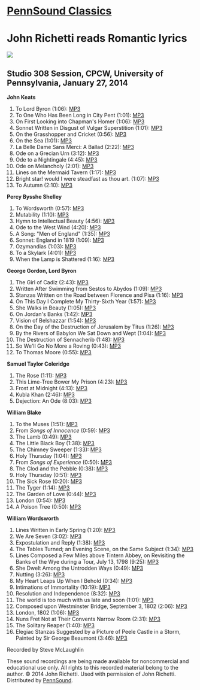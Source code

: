 [PennSound Classics](http://writing.upenn.edu/pennsound/x/classics.php)
=======================================================================

John Richetti reads Romantic lyrics
===================================

![](http://media.sas.upenn.edu/pennsound/authors/Richetti/John%20Richetti%20at%2075.jpg)

Studio 308 Session, CPCW, University of Pennsylvania, January 27, 2014
----------------------------------------------------------------------

**John Keats**  

1.  To Lord Byron (1:06): [MP3](http://media.sas.upenn.edu/pennsound/authors/Richetti/Romantic-Lyrics_1-27-2014/Richetti-John_John-Keats_01_To-Lord-Byron_UPenn_1-27-14.mp3)
2.  To One Who Has Been Long in City Pent (1:01): [MP3](http://media.sas.upenn.edu/pennsound/authors/Richetti/Romantic-Lyrics_1-27-2014/Richetti-John_John-Keats_02_To-One-Who-Has-Been-Long-in-City-Pent_UPenn_1-27-14.mp3)
3.  On First Looking into Chapman's Homer (1:06): [MP3](http://media.sas.upenn.edu/pennsound/authors/Richetti/Romantic-Lyrics_1-27-2014/Richetti-John_John-Keats_03_On-First-Looking-into-Chapmans-Homer_UPenn_1-27-14.mp3)
4.  Sonnet Written in Disgust of Vulgar Superstition (1:01): [MP3](http://media.sas.upenn.edu/pennsound/authors/Richetti/Romantic-Lyrics_1-27-2014/Richetti-John_John-Keats_04_Sonnet-Written-in-Disgust-of-Vulgar-Superstition_UPenn_1-27-14.mp3)
5.  On the Grasshopper and Cricket (0:56): [MP3](http://media.sas.upenn.edu/pennsound/authors/Richetti/Romantic-Lyrics_1-27-2014/Richetti-John_John-Keats_05_On-the-Grasshopper-and-Cricket_UPenn_1-27-14.mp3)
6.  On the Sea (1:01): [MP3](http://media.sas.upenn.edu/pennsound/authors/Richetti/Romantic-Lyrics_1-27-2014/Richetti-John_John-Keats_06_On-the-Sea_UPenn_1-27-14.mp3)
7.  La Belle Dame Sans Merci: A Ballad (2:22): [MP3](http://media.sas.upenn.edu/pennsound/authors/Richetti/Romantic-Lyrics_1-27-2014/Richetti-John_John-Keats_07_La-Belle-Dame-Sans-Merci-A-Ballad_UPenn_1-27-14.mp3)
8.  Ode on a Grecian Urn (3:12): [MP3](http://media.sas.upenn.edu/pennsound/authors/Richetti/Romantic-Lyrics_1-27-2014/Richetti-John_John-Keats_08_Ode-on-a-Grecian-Urn_UPenn_1-27-14.mp3)
9.  Ode to a Nightingale (4:45): [MP3](http://media.sas.upenn.edu/pennsound/authors/Richetti/Romantic-Lyrics_1-27-2014/Richetti-John_John-Keats_09_Ode-to-a-Nightingale_UPenn_1-27-14.mp3)
10. Ode on Melancholy (2:01): [MP3](http://media.sas.upenn.edu/pennsound/authors/Richetti/Romantic-Lyrics_1-27-2014/Richetti-John_John-Keats_10_Ode-on-Melancholy_UPenn_1-27-14.mp3)
11. Lines on the Mermaid Tavern (1:17): [MP3](http://media.sas.upenn.edu/pennsound/authors/Richetti/Romantic-Lyrics_1-27-2014/Richetti-John_John-Keats_11_Lines-on-the-Mermaid-Tavern_UPenn_1-27-14.mp3)
12. Bright star! would I were steadfast as thou art. (1:07): [MP3](http://media.sas.upenn.edu/pennsound/authors/Richetti/Romantic-Lyrics_1-27-2014/Richetti-John_John-Keats_12_Bright-star!-would-I-were-steadfast-as-thou-art_UPenn_1-27-14.mp3)
13. To Autumn (2:10): [MP3](http://media.sas.upenn.edu/pennsound/authors/Richetti/Romantic-Lyrics_1-27-2014/Richetti-John_John-Keats_13_To-Autumn_UPenn_1-27-14.mp3)

**Percy Bysshe Shelley**  

1.  To Wordsworth (0:57): [MP3](http://media.sas.upenn.edu/pennsound/authors/Richetti/Romantic-Lyrics_1-27-2014/Richetti-John_Percy-Bysshe-Shelley_01_To-Wordsworth_UPenn_1-27-14.mp3)
2.  Mutability (1:10): [MP3](http://media.sas.upenn.edu/pennsound/authors/Richetti/Romantic-Lyrics_1-27-2014/Richetti-John_Percy-Bysshe-Shelley_02_Mutability_UPenn_1-27-14.mp3)
3.  Hymn to Intellectual Beauty (4:56): [MP3](http://media.sas.upenn.edu/pennsound/authors/Richetti/Romantic-Lyrics_1-27-2014/Richetti-John_Percy-Bysshe-Shelley_03_Hymn-to-Intellectual-Beauty_UPenn_1-27-14.mp3)
4.  Ode to the West Wind (4:20): [MP3](http://media.sas.upenn.edu/pennsound/authors/Richetti/Romantic-Lyrics_1-27-2014/Richetti-John_Percy-Bysshe-Shelley_04_Ode-to-the-West-Wind_UPenn_1-27-14.mp3)
5.  A Song: "Men of England" (1:35): [MP3](http://media.sas.upenn.edu/pennsound/authors/Richetti/Romantic-Lyrics_1-27-2014/Richetti-John_Percy-Bysshe-Shelley_05_A-Song-Men-of-England_UPenn_1-27-14.mp3)
6.  Sonnet: England in 1819 (1:09): [MP3](http://media.sas.upenn.edu/pennsound/authors/Richetti/Romantic-Lyrics_1-27-2014/Richetti-John_Percy-Bysshe-Shelley_06_Sonnet-England-in-1819_UPenn_1-27-14.mp3)
7.  Ozymandias (1:03): [MP3](http://media.sas.upenn.edu/pennsound/authors/Richetti/Romantic-Lyrics_1-27-2014/Richetti-John_Percy-Bysshe-Shelley_07_Ozymandias_UPenn_1-27-14.mp3)
8.  To a Skylark (4:01): [MP3](http://media.sas.upenn.edu/pennsound/authors/Richetti/Romantic-Lyrics_1-27-2014/Richetti-John_Percy-Bysshe-Shelley_08_To-a-Skylark_UPenn_1-27-14.mp3)
9.  When the Lamp is Shattered (1:16): [MP3](http://media.sas.upenn.edu/pennsound/authors/Richetti/Romantic-Lyrics_1-27-2014/Richetti-John_Percy-Bysshe-Shelley_09_When-the-Lamp-is-Shattered_UPenn_1-27-14.mp3)

**George Gordon, Lord Byron**  

1.  The Girl of Cadiz (2:43): [MP3](http://media.sas.upenn.edu/pennsound/authors/Richetti/Romantic-Lyrics_1-27-2014/Richetti-John_Lord-Byron_01_The-Girl-of-Cadiz_UPenn_1-27-14.mp3)
2.  Written After Swimming from Sestos to Abydos (1:09): [MP3](http://media.sas.upenn.edu/pennsound/authors/Richetti/Romantic-Lyrics_1-27-2014/Richetti-John_Lord-Byron_02_Written-After-Swimming-from-Sestos-to-Abydos_UPenn_1-27-14.mp3)
3.  Stanzas Written on the Road between Florence and Pisa (1:16): [MP3](http://media.sas.upenn.edu/pennsound/authors/Richetti/Romantic-Lyrics_1-27-2014/Richetti-John_Lord-Byron_03_Stanzas-Written-on-the-Road-between-Florence-and-Pisa_UPenn_1-27-14.mp3)
4.  On This Day I Complete My Thirty-Sixth Year (1:57): [MP3](http://media.sas.upenn.edu/pennsound/authors/Richetti/Romantic-Lyrics_1-27-2014/Richetti-John_Lord-Byron_04_On-This-Day-I-Complete-My-Thirty-Sixth-Year_UPenn_1-27-14.mp3)
5.  She Walks in Beauty (1:05): [MP3](http://media.sas.upenn.edu/pennsound/authors/Richetti/Romantic-Lyrics_1-27-2014/Richetti-John_Lord-Byron_05_She-Walks-in-Beauty_UPenn_1-27-14.mp3)
6.  On Jordan's Banks (1:42): [MP3](http://media.sas.upenn.edu/pennsound/authors/Richetti/Romantic-Lyrics_1-27-2014/Richetti-John_Lord-Byron_06_On-Jordans-Banks_UPenn_1-27-14.mp3)
7.  Vision of Belshazzar (1:54): [MP3](http://media.sas.upenn.edu/pennsound/authors/Richetti/Romantic-Lyrics_1-27-2014/Richetti-John_Lord-Byron_07_Vision-of-Belshazzar_UPenn_1-27-14.mp3)
8.  On the Day of the Destruction of Jerusalem by Titus (1:26): [MP3](http://media.sas.upenn.edu/pennsound/authors/Richetti/Romantic-Lyrics_1-27-2014/Richetti-John_Lord-Byron_08_On-the-Day-of-the-Destruction-of-Jerusalem-by-Titus_UPenn_1-27-14.mp3)
9.  By the Rivers of Babylon We Sat Down and Wept (1:04): [MP3](http://media.sas.upenn.edu/pennsound/authors/Richetti/Romantic-Lyrics_1-27-2014/Richetti-John_Lord-Byron_09_By-the-Rivers-of-Babylon-We-Sat-Down-and-Wept_UPenn_1-27-14.mp3)
10. The Destruction of Sennacherib (1:48): [MP3](http://media.sas.upenn.edu/pennsound/authors/Richetti/Romantic-Lyrics_1-27-2014/Richetti-John_Lord-Byron_10_The-Destruction-of-Sennacherib_UPenn_1-27-14.mp3)
11. So We'll Go No More a Roving (0:43): [MP3](http://media.sas.upenn.edu/pennsound/authors/Richetti/Romantic-Lyrics_1-27-2014/Richetti-John_Lord-Byron_11_So-Well-Go-No-More-a-Roving_UPenn_1-27-14.mp3)
12. To Thomas Moore (0:55): [MP3](http://media.sas.upenn.edu/pennsound/authors/Richetti/Romantic-Lyrics_1-27-2014/Richetti-John_Lord-Byron_12_To-Thomas-Moore_UPenn_1-27-14.mp3)

**Samuel Taylor Coleridge**  

1.  The Rose (1:11): [MP3](http://media.sas.upenn.edu/pennsound/authors/Richetti/Romantic-Lyrics_1-27-2014/Richetti-John_Samuel-Taylor-Coleridge_01_The-Rose_UPenn_1-27-14.mp3)
2.  This Lime-Tree Bower My Prison (4:23): [MP3](http://media.sas.upenn.edu/pennsound/authors/Richetti/Romantic-Lyrics_1-27-2014/Richetti-John_Samuel-Taylor-Coleridge_02_This-Lime-tree-Bower-My-Prison_UPenn_1-27-14.mp3)
3.  Frost at Midnight (4:13): [MP3](http://media.sas.upenn.edu/pennsound/authors/Richetti/Romantic-Lyrics_1-27-2014/Richetti-John_Samuel-Taylor-Coleridge_03_Frost-at-Midnight_UPenn_1-27-14.mp3)
4.  Kubla Khan (2:46): [MP3](http://media.sas.upenn.edu/pennsound/authors/Richetti/Romantic-Lyrics_1-27-2014/Richetti-John_Samuel-Taylor-Coleridge_04_Kubla-Khan_UPenn_1-27-14.mp3)
5.  Dejection: An Ode (8:03): [MP3](http://media.sas.upenn.edu/pennsound/authors/Richetti/Romantic-Lyrics_1-27-2014/Richetti-John_Samuel-Taylor-Coleridge_05_Dejection-An-Ode_UPenn_1-27-14.mp3)

**William Blake**  

1.  To the Muses (1:51): [MP3](http://media.sas.upenn.edu/pennsound/authors/Richetti/Romantic-Lyrics_1-27-2014/Richetti-John_William-Blake_01_To-the-Muses_UPenn_1-27-14.mp3)
2.  From *Songs of Innocence* (0:59): [MP3](http://media.sas.upenn.edu/pennsound/authors/Richetti/Romantic-Lyrics_1-27-2014/Richetti-John_William-Blake_02_From-Songs-of-Innocence_UPenn_1-27-14.mp3)
3.  The Lamb (0:49): [MP3](http://media.sas.upenn.edu/pennsound/authors/Richetti/Romantic-Lyrics_1-27-2014/Richetti-John_William-Blake_03_The-Lamb_UPenn_1-27-14.mp3)
4.  The Little Black Boy (1:38): [MP3](http://media.sas.upenn.edu/pennsound/authors/Richetti/Romantic-Lyrics_1-27-2014/Richetti-John_William-Blake_04_The-Little-Black-Boy_UPenn_1-27-14.mp3)
5.  The Chimney Sweeper (1:33): [MP3](http://media.sas.upenn.edu/pennsound/authors/Richetti/Romantic-Lyrics_1-27-2014/Richetti-John_William-Blake_05_The-Chimney-Sweeper_UPenn_1-27-14.mp3)
6.  Holy Thursday (1:04): [MP3](http://media.sas.upenn.edu/pennsound/authors/Richetti/Romantic-Lyrics_1-27-2014/Richetti-John_William-Blake_06_Holy-Thursday_UPenn_1-27-14.mp3)
7.  From *Songs of Experience* (0:50): [MP3](http://media.sas.upenn.edu/pennsound/authors/Richetti/Romantic-Lyrics_1-27-2014/Richetti-John_William-Blake_07_From-Songs-of-Experience_UPenn_1-27-14.mp3)
8.  The Clod and the Pebble (0:38): [MP3](http://media.sas.upenn.edu/pennsound/authors/Richetti/Romantic-Lyrics_1-27-2014/Richetti-John_William-Blake_08_The-Clod-and-the-Pebble_UPenn_1-27-14.mp3)
9.  Holy Thursday (0:51): [MP3](http://media.sas.upenn.edu/pennsound/authors/Richetti/Romantic-Lyrics_1-27-2014/Richetti-John_William-Blake_09_Holy-Thursday_UPenn_1-27-14.mp3)
10. The Sick Rose (0:20): [MP3](http://media.sas.upenn.edu/pennsound/authors/Richetti/Romantic-Lyrics_1-27-2014/Richetti-John_William-Blake_10_The-Sick-Rose_UPenn_1-27-14.mp3)
11. The Tyger (1:14): [MP3](http://media.sas.upenn.edu/pennsound/authors/Richetti/Romantic-Lyrics_1-27-2014/Richetti-John_William-Blake_11_The-Tyger_UPenn_1-27-14.mp3)
12. The Garden of Love (0:44): [MP3](http://media.sas.upenn.edu/pennsound/authors/Richetti/Romantic-Lyrics_1-27-2014/Richetti-John_William-Blake_12_The-Garden-of-Love_UPenn_1-27-14.mp3)
13. London (0:54): [MP3](http://media.sas.upenn.edu/pennsound/authors/Richetti/Romantic-Lyrics_1-27-2014/Richetti-John_William-Blake_13_London_UPenn_1-27-14.mp3)
14. A Poison Tree (0:50): [MP3](http://media.sas.upenn.edu/pennsound/authors/Richetti/Romantic-Lyrics_1-27-2014/Richetti-John_William-Blake_14_A-Poison-Tree_UPenn_1-27-14.mp3)

**William Wordsworth**  

1.  Lines Written in Early Spring (1:20): [MP3](http://media.sas.upenn.edu/pennsound/authors/Richetti/Romantic-Lyrics_1-27-2014/Richetti-John_William-Wordsworth_01_Lines-Written-in-Early-Spring_UPenn_1-27-14.mp3)
2.  We Are Seven (3:02): [MP3](http://media.sas.upenn.edu/pennsound/authors/Richetti/Romantic-Lyrics_1-27-2014/Richetti-John_William-Wordsworth_02_We-Are-Seven_UPenn_1-27-14.mp3)
3.  Expostulation and Reply (1:38): [MP3](http://media.sas.upenn.edu/pennsound/authors/Richetti/Romantic-Lyrics_1-27-2014/Richetti-John_William-Wordsworth_03_Expostulation-and-Reply_UPenn_1-27-14.mp3)
4.  The Tables Turned; an Evening Scene, on the Same Subject (1:34): [MP3](http://media.sas.upenn.edu/pennsound/authors/Richetti/Romantic-Lyrics_1-27-2014/Richetti-John_William-Wordsworth_04_The-Tables-Turned_UPenn_1-27-14.mp3)
5.  Lines Composed a Few Miles above Tintern Abbey, on Revisiting the Banks of the Wye during a Tour, July 13, 1798 (9:25): [MP3](http://media.sas.upenn.edu/pennsound/authors/Richetti/Romantic-Lyrics_1-27-2014/Richetti-John_William-Wordsworth_05_Lines-Composed-a-Few-Miles-above-Tintern-Abbey_UPenn_1-27-14.mp3)
6.  She Dwelt Among the Untrodden Ways (0:49): [MP3](http://media.sas.upenn.edu/pennsound/authors/Richetti/Romantic-Lyrics_1-27-2014/Richetti-John_William-Wordsworth_06_She-Dwelt-Among-the-Untrodden-Ways_UPenn_1-27-14.mp3)
7.  Nutting (3:26): [MP3](http://media.sas.upenn.edu/pennsound/authors/Richetti/Romantic-Lyrics_1-27-2014/Richetti-John_William-Wordsworth_07_Nutting_UPenn_1-27-14.mp3)
8.  My Heart Leaps Up When I Behold (0:34): [MP3](http://media.sas.upenn.edu/pennsound/authors/Richetti/Romantic-Lyrics_1-27-2014/Richetti-John_William-Wordsworth_08_My-Heart-Leaps-Up-When-I-Behold_UPenn_1-27-14.mp3)
9.  Intimations of Immortality (10:19): [MP3](http://media.sas.upenn.edu/pennsound/authors/Richetti/Romantic-Lyrics_1-27-2014/Richetti-John_William-Wordsworth_09_Intimations-of-Immortality_UPenn_1-27-14.mp3)
10. Resolution and Independence (8:32): [MP3](http://media.sas.upenn.edu/pennsound/authors/Richetti/Romantic-Lyrics_1-27-2014/Richetti-John_William-Wordsworth_10_Resolution-and-Independence_UPenn_1-27-14.mp3)
11. The world is too much with us late and soon (1:01): [MP3](http://media.sas.upenn.edu/pennsound/authors/Richetti/Romantic-Lyrics_1-27-2014/Richetti-John_William-Wordsworth_11_The-world-is-too-much-with-us-late-and-soon_UPenn_1-27-14.mp3)
12. Composed upon Westminster Bridge, September 3, 1802 (2:06): [MP3](http://media.sas.upenn.edu/pennsound/authors/Richetti/Romantic-Lyrics_1-27-2014/Richetti-John_William-Wordsworth_12_Composed-upon-Westminster-Bridge-September-3-1802_UPenn_1-27-14.mp3)
13. London, 1802 (1:06): [MP3](http://media.sas.upenn.edu/pennsound/authors/Richetti/Romantic-Lyrics_1-27-2014/Richetti-John_William-Wordsworth_13_London-1802_UPenn_1-27-14.mp3)
14. Nuns Fret Not at Their Convents Narrow Room (2:31): [MP3](http://media.sas.upenn.edu/pennsound/authors/Richetti/Romantic-Lyrics_1-27-2014/Richetti-John_William-Wordsworth_14_Nuns-Fret-Not-at-Their-Convents-Narrow-Room_UPenn_1-27-14.mp3)
15. The Solitary Reaper (1:40): [MP3](http://media.sas.upenn.edu/pennsound/authors/Richetti/Romantic-Lyrics_1-27-2014/Richetti-John_William-Wordsworth_15_The-Solitary-Reaper_UPenn_1-27-14.mp3)
16. Elegiac Stanzas Suggested by a Picture of Peele Castle in a Storm, Painted by Sir George Beaumont (3:46): [MP3](http://media.sas.upenn.edu/pennsound/authors/Richetti/Romantic-Lyrics_1-27-2014/Richetti-John_William-Wordsworth_16_Elegiac-Stanzas_UPenn_1-27-14.mp3)

  
Recorded by Steve McLaughlin

These sound recordings are being made available for noncommercial and educational use only. All rights to this recorded material belong to the author.
© 2014 John Richetti. Used with permission of John Richetti. Distributed by [PennSound](http://writing.upenn.edu/pennsound/).
